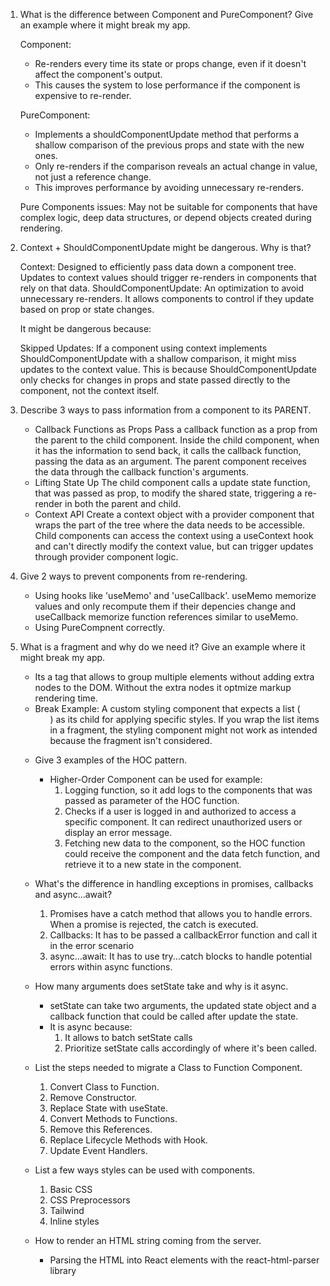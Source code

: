 1. What is the difference between Component and PureComponent? Give an example where it might break my app.

    Component:

    - Re-renders every time its state or props change, even if it doesn't affect the component's output.
    - This causes the system to lose performance if the component is expensive to re-render.

    PureComponent:

    - Implements a shouldComponentUpdate method that performs a shallow comparison of the previous props and state with the new ones.
    - Only re-renders if the comparison reveals an actual change in value, not just a reference change.
    - This improves performance by avoiding unnecessary re-renders.

    Pure Components issues:
    May not be suitable for components that have complex logic, deep data structures, or depend objects created during rendering.

2. Context + ShouldComponentUpdate might be dangerous. Why is that?

    Context: Designed to efficiently pass data down a component tree. Updates to context values should trigger re-renders in components that rely on that data.
    ShouldComponentUpdate: An optimization to avoid unnecessary re-renders. It allows components to control if they update based on prop or state changes.

    It might be dangerous because:

    Skipped Updates: If a component using context implements ShouldComponentUpdate with a shallow comparison, it might miss updates to the context value. This is because ShouldComponentUpdate only checks for changes in props and state passed directly to the component, not the context itself.

3. Describe 3 ways to pass information from a component to its PARENT.

    - Callback Functions as Props
        Pass a callback function as a prop from the parent to the child component.
        Inside the child component, when it has the information to send back, it calls the callback function, passing the data as an argument.
        The parent component receives the data through the callback function's arguments.
    - Lifting State Up
        The child component calls a update state function, that was passed as prop, to modify the shared state, triggering a re-render in both the parent and child.
    - Context API
        Create a context object with a provider component that wraps the part of the tree where the data needs to be accessible.
        Child components can access the context using a useContext hook and can't directly modify the context value, but can trigger updates through provider component logic.

4. Give 2 ways to prevent components from re-rendering.

    - Using hooks like 'useMemo' and 'useCallback'. useMemo memorize values and only recompute them if their depencies change and useCallback memorize function references similar to useMemo.
    - Using PureCompnent correctly.

5. What is a fragment and why do we need it? Give an example where it might break my app.

    - Its a tag that allows to group multiple elements without adding extra nodes to the DOM. Without the extra nodes it optmize markup rendering time.
    - Break Example: A custom styling component that expects a list (<ul>) as its child for applying specific styles. If you wrap the list items in a fragment, the styling component might not work as intended because the fragment isn't considered.

6. Give 3 examples of the HOC pattern.

    - Higher-Order Component can be used for example:
        1. Logging function, so it add logs to the components that was passed as parameter of the HOC function.
        2. Checks if a user is logged in and authorized to access a specific component. It can redirect unauthorized users or display an error message.
        3. Fetching new data to the component, so the HOC function could receive the component and the data fetch function, and retrieve it to a new state in the component.

7. What's the difference in handling exceptions in promises, callbacks and async…await?

    1. Promises have a catch method that allows you to handle errors. When a promise is rejected, the catch is executed.
    2. Callbacks: It has to be passed a callbackError function and call it in the error scenario
    3. async…await: It has to use try...catch blocks to handle potential errors within async functions.

8. How many arguments does setState take and why is it async.

    - setState can take two arguments, the updated state object and a callback function that could be called after update the state.
    - It is async because:
        1. It allows to batch setState calls
        2. Prioritize setState calls accordingly of where it's been called.

9. List the steps needed to migrate a Class to Function Component.

    1. Convert Class to Function.
    2. Remove Constructor.
    3. Replace State with useState.
    4. Convert Methods to Functions.
    5. Remove this References.
    6. Replace Lifecycle Methods with Hook.
    7. Update Event Handlers.

10. List a few ways styles can be used with components.

    1. Basic CSS
    2. CSS Preprocessors
    3. Tailwind
    4. Inline styles

11. How to render an HTML string coming from the server.
    - Parsing the HTML into React elements with the react-html-parser library